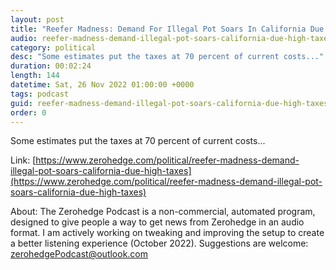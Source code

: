 ```yaml
---
layout: post
title: "Reefer Madness: Demand For Illegal Pot Soars In California Due To High Taxes"
audio: reefer-madness-demand-illegal-pot-soars-california-due-high-taxes-0
category: political
desc: "Some estimates put the taxes at 70 percent of current costs..."
duration: 00:02:24
length: 144
datetime: Sat, 26 Nov 2022 01:00:00 +0000
tags: podcast
guid: reefer-madness-demand-illegal-pot-soars-california-due-high-taxes-0
order: 0
---
```

Some estimates put the taxes at 70 percent of current costs...

Link: [https://www.zerohedge.com/political/reefer-madness-demand-illegal-pot-soars-california-due-high-taxes](https://www.zerohedge.com/political/reefer-madness-demand-illegal-pot-soars-california-due-high-taxes)

About: The Zerohedge Podcast is a non-commercial, automated program, designed to give people a way to get news from Zerohedge in an audio format.  I am actively working on tweaking and improving the setup to create a better listening experience (October 2022).  Suggestions are welcome: [zerohedgePodcast@outlook.com](mailto:zerohedgePodcast@outlook.com)